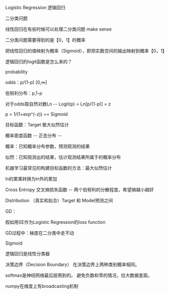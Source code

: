 Logistic Regression 逻辑回归

二分类问题

线性回归在有些时候可以处理二分类问题 make sense

二分类问题需要得到的是【0，1】的概率

把线性回归的值映射为概率（Sigmoid），即把实数空间的输出映射到概率【0，1】

逻辑回归的logit函数是怎么来的？

probability

odds：p/(1-p) [0,∞]

伯努利分布：p,1-p

对于odds取自然对数Ln -- Logit(p) = Ln[p/(1-p)] = z

p = 1/(1+exp^(-z))  == Sigmoid

目标函数：Target 极大似然估计

概率密度函数 -- 正态分布 -- 

概率：已知概率分布参数，预测观测的结果

似然：已知观测出的结果，估计观测结果所属于的概率分布



机器学习最常见的构建目标函数的方法：最大似然估计



ln的累乘转换为ln外的累加

Cross Entropy 交叉熵损失函数 -- 两个伯努利的分散程度，希望熵越小越好

Distribution （真实和拟合）Target 和 Model预测之间

GD：



假如用SE作为Logistic Regression的loss function

GD过程中：梯度在二分类中走不动



Sigmoid

逻辑回归是线性分类器

决策边界（Decision Boundary） 在决策边界上两种类别概率相同。



softmax是神经网络最后层用到的。 避免负数和零的情况，拉大数据差距。

numpy在维度上有broadcasting机制